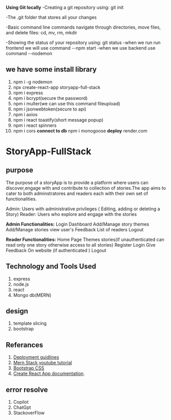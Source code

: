 
**Using Git locally**
-Creating a git repository using: git init

-The .git folder that stores all your changes

-Basic command line commands navigate through directories, move files, and delete files: cd, mv, rm, mkdir

-Showing the status of your repository using: git status
-when we run run frontend we will use command --npm start
-when we use backend use command --nodemon
## we have some install library
1. npm i -g nodemon
2. npx create-react-app storyapp-full-stack
3. npm i express
4. npm i bcrypt(secure the password)
5. npm i multer(we can use this command fileupload)
6. npm i jsonwebtoken(secure to api)
7. npm i axios
8. npm i react toastify(short message popup)
9. npm i react spinners
10. npm i cors
**connect to db**
npm i monogoose
**deploy**
render.com

# StoryApp-FullStack

## purpose 
The purpose of a storyApp is to provide a platform where users can discover,engage with and contribute to collection of stories.The app aims to cater to both adminstratores and readers each with their own set of functionalities.

Admin: Users with administrative privileges ( Editing, adding or
deleting a Story)
Reader: Users who explore and engage with the stories

**Admin Functionalities:**
Login
Dashboard
Add/Manage story themes
Add/Manage stories
view user's Feedback
List of readers
Logout


**Reader Functionalities:**
Home Page
Themes
stories(if unauthenticated can read only one story otherwise access to all stories)
Register
Login
Give Feedback On website (if authenticated )
Logout

## Technology and Tools Used
1. express
2. node.js
3. react
4. Mongo db(MERN)

## design 
1. template slicing
2. bootstrap

## Referances
1. [Deployment guidlines](https://dashboard.render.com/web/srv-cllb38vq7omc73cjvao0/deploys/dep-cllbd338772c739t5adg)
2. [Mern Stack youtube tutorial](https://www.youtube.com/watch?v=CvCiNeLnZ00&t=26676s)
3. [Bootstrap CSS](https://getbootstrap.com/)
4. [Create React App documentation](https://facebook.github.io/create-react-app/docs/getting-started).

## error resolve
1. Copilot
2. ChatGpt
3. StackoverFlow